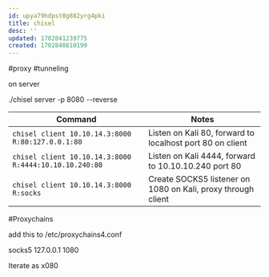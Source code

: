 ```yaml
---
id: upya79hdpst0g882yrg4pki
title: chisel
desc: ''
updated: 1702841239775
created: 1702840810199
---
```


#proxy #tunneling

on server

./chisel server -p 8080 --reverse

|Command   |Notes    |
|---|---|
|`chisel client 10.10.14.3:8000 R:80:127.0.0.1:80`|Listen on Kali 80, forward to localhost port 80 on client|
|`chisel client 10.10.14.3:8000 R:4444:10.10.10.240:80`|Listen on Kali 4444, forward to 10.10.10.240 port 80|
|`chisel client 10.10.14.3:8000 R:socks`|Create SOCKS5 listener on 1080 on Kali, proxy through client|

#Proxychains

add this to /etc/proxychains4.conf

socks5 127.0.0.1 1080

Iterate as x080